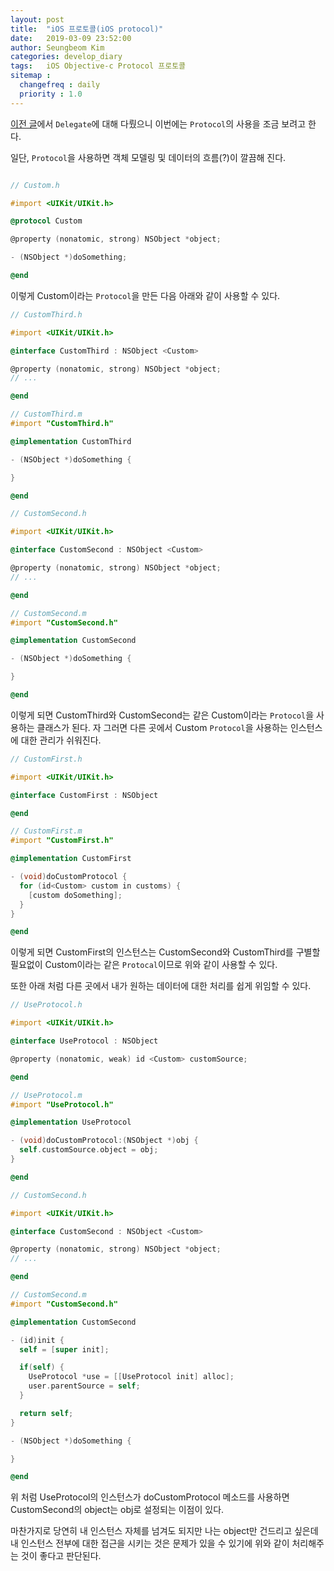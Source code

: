 ```yaml
---
layout: post
title:  "iOS 프로토콜(iOS protocol)"
date:   2019-03-09 23:52:00
author: Seungbeom Kim
categories: develop_diary
tags:	iOS Objective-c Protocol 프로토콜
sitemap :
  changefreq : daily
  priority : 1.0
---
```


[이전 글](https://myksb1223.github.io/develop_diary/2019/03/09/iOS-delegate-protocol.html)에서 `Delegate`에 대해 다뤘으니 이번에는 `Protocol`의 사용을 조금 보려고 한다.

일단, `Protocol`을 사용하면 객체 모델링 및 데이터의 흐름(?)이 깔끔해 진다.

```Objective-c

// Custom.h

#import <UIKit/UIKit.h>

@protocol Custom

@property (nonatomic, strong) NSObject *object;

- (NSObject *)doSomething;

@end
```

이렇게 Custom이라는 `Protocol`을 만든 다음 아래와 같이 사용할 수 있다.

```Objective-c
// CustomThird.h

#import <UIKit/UIKit.h>

@interface CustomThird : NSObject <Custom>

@property (nonatomic, strong) NSObject *object;
// ...

@end

// CustomThird.m
#import "CustomThird.h"

@implementation CustomThird

- (NSObject *)doSomething {

}

@end
```
```Objective-c
// CustomSecond.h

#import <UIKit/UIKit.h>

@interface CustomSecond : NSObject <Custom>

@property (nonatomic, strong) NSObject *object;
// ...

@end

// CustomSecond.m
#import "CustomSecond.h"

@implementation CustomSecond

- (NSObject *)doSomething {

}

@end
```

이렇게 되면 CustomThird와 CustomSecond는 같은 Custom이라는 `Protocol`을 사용하는 클래스가 된다. 자 그러면 다른 곳에서 Custom `Protocol`을 사용하는 인스턴스에 대한 관리가 쉬워진다.

```Objective-c
// CustomFirst.h

#import <UIKit/UIKit.h>

@interface CustomFirst : NSObject

@end

// CustomFirst.m
#import "CustomFirst.h"

@implementation CustomFirst

- (void)doCustomProtocol {
  for (id<Custom> custom in customs) {
    [custom doSomething];
  }
}

@end
```

이렇게 되면 CustomFirst의 인스턴스는 CustomSecond와 CustomThird를 구별할 필요없이 Custom이라는 같은 `Protocal`이므로 위와 같이 사용할 수 있다.

또한 아래 처럼 다른 곳에서 내가 원하는 데이터에 대한 처리를 쉽게 위임할 수 있다.

```Objective-c
// UseProtocol.h

#import <UIKit/UIKit.h>

@interface UseProtocol : NSObject

@property (nonatomic, weak) id <Custom> customSource;

@end

// UseProtocol.m
#import "UseProtocol.h"

@implementation UseProtocol

- (void)doCustomProtocol:(NSObject *)obj {
  self.customSource.object = obj;
}

@end

// CustomSecond.h

#import <UIKit/UIKit.h>

@interface CustomSecond : NSObject <Custom>

@property (nonatomic, strong) NSObject *object;
// ...

@end

// CustomSecond.m
#import "CustomSecond.h"

@implementation CustomSecond

- (id)init {
  self = [super init];

  if(self) {
    UseProtocol *use = [[UseProtocol init] alloc];
    user.parentSource = self;
  }

  return self;
}

- (NSObject *)doSomething {

}

@end
```

위 처럼 UseProtocol의 인스턴스가 doCustomProtocol 메소드를 사용하면 CustomSecond의 object는 obj로 설정되는 이점이 있다.

마찬가지로 당연히 내 인스턴스 자체를 넘겨도 되지만 나는 object만 건드리고 싶은데 내 인스턴스 전부에 대한 접근을 시키는 것은 문제가 있을 수 있기에 위와 같이 처리해주는 것이 좋다고 판단된다.
